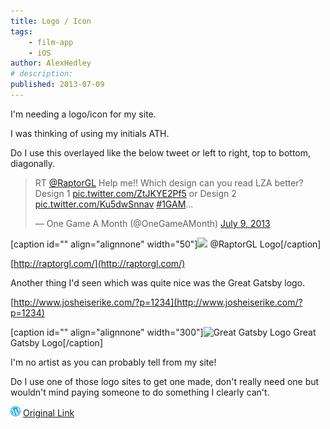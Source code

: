 ```yaml
---
title: Logo / Icon
tags:
    - film-app
    - iOS
author: AlexHedley
# description: 
published: 2013-07-09
---
```


I'm needing a logo/icon for my site.

I was thinking of using my initials ATH.

Do I use this overlayed like the below tweet or left to right, top to bottom, diagonally.

<blockquote class="twitter-tweet"><p>RT <a href="https://twitter.com/RaptorGL">@RaptorGL</a> Help me!! Which design can you read LZA better? Design 1 <a href="https://t.co/ZtJKYE2Pf5">pic.twitter.com/ZtJKYE2Pf5</a> or Design 2 <a href="https://t.co/Ku5dwSnnav">pic.twitter.com/Ku5dwSnnav</a> <a href="https://twitter.com/search?q=%231GAM&amp;src=hash">#1GAM</a>...</p>&mdash; One Game A Month (@OneGameAMonth) <a href="https://twitter.com/OneGameAMonth/statuses/354404563199066112">July 9, 2013</a></blockquote> <script async src="//platform.twitter.com/widgets.js" charset="utf-8"></script>

\[caption id="" align="alignnone" width="50"\]![](https://pbs.twimg.com/media/BOrwP7OCYAAlkCx.jpg:large) @RaptorGL Logo\[/caption\]

[http://raptorgl.com/](http://raptorgl.com/)

Another thing I'd seen which was quite nice was the Great Gatsby logo.

[http://www.josheiserike.com/?p=1234](http://www.josheiserike.com/?p=1234)

\[caption id="" align="alignnone" width="300"\]![Great Gatsby Logo](images/gatsbyxmen.jpg) Great Gatsby Logo\[/caption\]

I'm no artist as you can probably tell from my site!

Do I use one of those logo sites to get one made, don't really need one but wouldn't mind paying someone to do something I clearly can't.

![Wordpress](../images/wordpress.png "Wordpress") [Original Link](https://alexhedley.wordpress.com/2013/07/09/logo-icon/)
